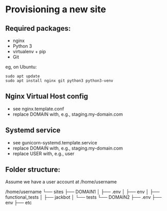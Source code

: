 Provisioning a new site
=======================

## Required packages:

* nginx
* Python 3
* virtualenv + pip
* Git

eg, on Ubuntu:

    sudo apt update
    sudo apt install nginx git python3 python3-venv

## Nginx Virtual Host config

* see nginx.template.conf
* replace DOMAIN with, e.g., staging.my-domain.com

## Systemd service

* see gunicorn-systemd.template.service
* replace DOMAIN with, e.g., staging.my-domain.com
* replace USER with, e.g., user

## Folder structure:

Assume we have a user account at /home/username

/home/username
└── sites
    ├── DOMAIN1
    │    ├── .env
    │    ├── env
    │    ├── functional_tests
    │    ├── jackbot
    │    └── tests
    └── DOMAIN2
         ├── .env
         ├── env
         ├── etc